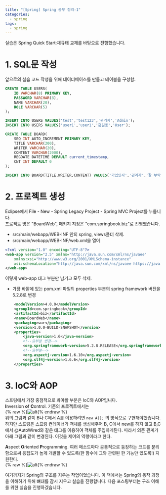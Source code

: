 ```yaml
---
title: "[Spring] Spring 공부 정리-1"
categories: 
  - spring
tags:
  - spring
---
```

실습은 Spring Quick Start:채규태 교재를 바탕으로 진행했습니다.  

# 1. SQL문 작성  
앞으로의 실습 코드 작성을 위해 데이터베이스를 만들고 테이블을 구성함.  
~~~ sql
CREATE TABLE USERS(
	ID VARCHAR(8) PRIMARY KEY,
    PASSWORD VARCHAR(8),
    NAME VARCHAR(20),
    ROLE VARCHAR(5)
);

INSERT INTO USERS VALUES('test','test123','관리자','Admin');
INSERT INTO USERS VALUES('user1','user1','홍길동','User');

CREATE TABLE BOARD(
	SEQ INT AUTO_INCREMENT PRIMARY KEY,
    TITLE VARCHAR(200),
    WRITER VARCHAR(20),
    CONTENT VARCHAR(2000),
    REGDATE DATETIME DEFAULT current_timestamp,
    CNT INT DEFAULT 0
);

INSERT INTO BOARD(TITLE,WRITER,CONTENT) VALUES('가입인사','관리자','잘 부탁드립니다....');
~~~  

# 2. 프로젝트 생성  
Eclipse에서  File - New - Spring Legacy Project - Spring MVC Project를 누릅니다.  
프로젝트 명은 "BoardWeb", 패키지 지정은 "com.springbook.biz"로 진행했습니다.  
- src/main/webapp/WEB-INF 안의 spring, views폴더 삭제.  
- src/main/webapp/WEB-INF/web.xml을 열어  

~~~ xml
<?xml version="1.0" encoding="UTF-8"?>
<web-app version="2.5" xmlns="http://java.sun.com/xml/ns/javaee"
	xmlns:xsi="http://www.w3.org/2001/XMLSchema-instance"
	xsi:schemaLocation="http://java.sun.com/xml/ns/javaee https://java.sun.com/xml/ns/javaee/web-app_2_5.xsd">
</web-app>
~~~  
이렇게 web-app 태그 부분만 남기고 모두 삭제.  

- 가장 바깥에 있는 pom.xml 파일의 properties 부분의 spring framework 버전을 5.2.8로 변경  
~~~ xml
	<modelVersion>4.0.0</modelVersion>
	<groupId>com.springbook</groupId>
	<artifactId>biz</artifactId>
	<name>BoardWeb</name>
	<packaging>war</packaging>
	<version>1.0.0-BUILD-SNAPSHOT</version>
	<properties>
		<java-version>1.6</java-version>
		<!--요부분 변경-->
		<org.springframework-version>5.2.8.RELEASE</org.springframework-version>
		<!--요부분-->
		<org.aspectj-version>1.6.10</org.aspectj-version>
		<org.slf4j-version>1.6.6</org.slf4j-version>
	</properties>
~~~  

# 3. IoC와 AOP  
스프링에서 가장 중점적으로 봐야할 부분은 IoC와 AOP입니다.  
**I**nversion **o**f **C**ontrol. 기존의 프로젝트에서는  
{% raw %}![alt](/assets/images/spring/spring-1/ioc.gif){% endraw %}  
위의 그림과 같이 B나 C에서 A를 이용하려면 `new A();` 의 방식으로 구현해야했습니다.  
하지만 스프링은 스프링 컨테이너가 객체를 생성해주어 B, C에서 new를 하지 않고 B,C에서 @AutoWired와 같은 태그를 이용하여 객체를 주입하게된다. 따라서 의존 관계가 아래 그림과 같이 변경된다. 이것을 제어의 역행이라고 한다.  

**A**spect **O**riented **P**rogramming. 여러 메소드마다 공통적으로 등장하는 코드를 분리함으로써 응집도가 높게 개발할 수 있도록(한 함수에 그와 관련된 한 기능만 있도록!) 지원한다.  
{% raw %}![alt](/assets/images/spring/spring-1/ioc.gif){% endraw %}  

여기까지가 Spring의 구조를 지우는 작업이었습니다. 이 책에서는 Spring의 동작 과정을 이해하기 위해 뼈대를 잠시 지우고 실습을 진행합니다. 
다음 포스팅부터는 구조 이해를 위한 실습을 진행하겠습니다.

